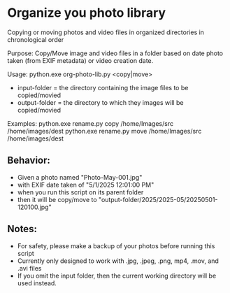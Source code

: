 # Organize you photo library

Copying or moving photos and video files in organized directories in chronological order

Purpose: Copy/Move image and video files in a folder based on date photo taken (from EXIF metadata) or video creation date.

Usage: python.exe org-photo-lib.py <copy|move> <input-folder> <output-folder>
  - input-folder = the directory containing the image files to be copied/movied
  - output-folder =  the directory to which they images will be copied/movied

 Examples: python.exe rename.py copy /home/Images/src /home/images/dest
           python.exe rename.py move /home/Images/src /home/images/dest

## Behavior:
  - Given a photo named "Photo-May-001.jpg"  
  - with EXIF date taken of "5/1/2025 12:01:00 PM"  
  - when you run this script on its parent folder
  - then it will be copy/move to "output-folder/2025/2025-05/20250501-120100.jpg"
## Notes:
   - For safety, please make a backup of your photos before running this script
   - Currently only designed to work with .jpg, .jpeg, .png, mp4, .mov, and .avi files
   - If you omit the input folder, then the current working directory will be used instead.
